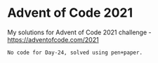 # Advent of Code 2021
My solutions for Advent of Code 2021 challenge - https://adventofcode.com/2021

`No code for Day-24, solved using pen+paper.`
